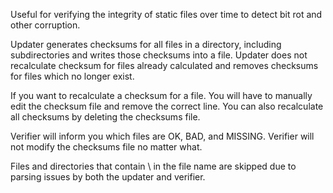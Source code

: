 Useful for verifying the integrity of static files over time to detect bit rot and other corruption.

Updater generates checksums for all files in a directory, including subdirectories and writes those checksums into a file. Updater does not recalculate checksum for files already calculated and removes checksums for files which no longer exist.

If you want to recalculate a checksum for a file. You will have to manually edit the checksum file and remove the correct line. You can also recalculate all checksums by deleting the checksums file.

Verifier will inform you which files are OK, BAD, and MISSING. Verifier will not modify the checksums file no matter what.

Files and directories that contain \ in the file name are skipped due to parsing issues by both the updater and verifier.

